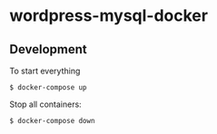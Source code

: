 # wordpress-mysql-docker

## Development

To start everything

```
$ docker-compose up
```

Stop all containers:

```
$ docker-compose down
```
